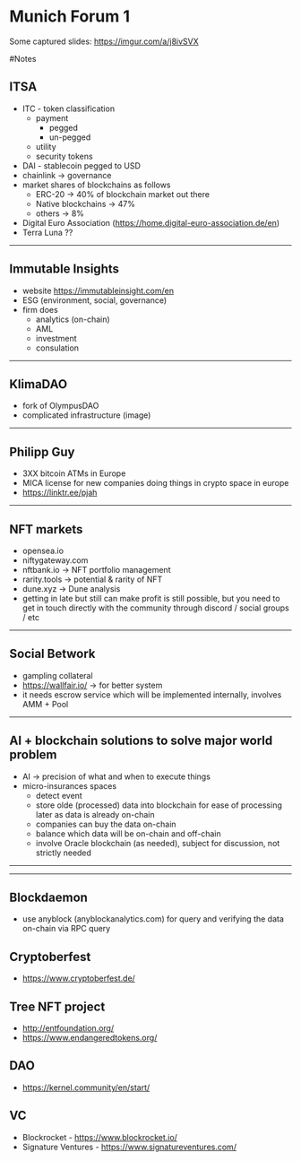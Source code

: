 # Munich Forum 1

Some captured slides: https://imgur.com/a/j8ivSVX

#Notes

## ITSA
- ITC - token classification
	- payment
		- pegged
		- un-pegged
	- utility
	- security tokens
- DAI - stablecoin pegged to USD
- chainlink -> governance
- market shares of blockchains as follows
	- ERC-20 -> 40% of blockchain market out there
	- Native blockchains -> 47%
	- others -> 8%
- Digital Euro Association (https://home.digital-euro-association.de/en)
- Terra Luna ??

---

## Immutable Insights

- website https://immutableinsight.com/en
- ESG (environment, social, governance)
- firm does
	- analytics (on-chain)
	- AML
	- investment
	- consulation

---

## KlimaDAO
- fork of OlympusDAO
- complicated infrastructure (image)

---

## Philipp Guy

- 3XX bitcoin ATMs in Europe
- MICA license for new companies doing things in crypto space in europe
- https://linktr.ee/pjah

---

## NFT markets

- opensea.io
- niftygateway.com
- nftbank.io -> NFT portfolio management
- rarity.tools -> potential & rarity of NFT
- dune.xyz -> Dune analysis
- getting in late but still can make profit is still possible, but you need to get
in touch directly with the community through discord / social groups / etc

---

## Social Betwork

- gampling collateral
- https://wallfair.io/ -> for better system
- it needs escrow service which will be implemented internally, involves AMM + Pool

---

## AI + blockchain solutions to solve major world problem

- AI -> precision of what and when to execute things
- micro-insurances spaces
	- detect event
	- store olde (processed) data into blockchain for ease of processing later as data
	  is already on-chain
	- companies can buy the data on-chain
	- balance which data will be on-chain and off-chain
	- involve Oracle blockchain (as needed), subject for discussion, not strictly needed

---

---

## Blockdaemon

- use anyblock (anyblockanalytics.com) for query and verifying the data on-chain via RPC query

## Cryptoberfest

- https://www.cryptoberfest.de/

## Tree NFT project

- http://entfoundation.org/
- https://www.endangeredtokens.org/

## DAO

- https://kernel.community/en/start/

## VC

- Blockrocket - https://www.blockrocket.io/
- Signature Ventures - https://www.signatureventures.com/
